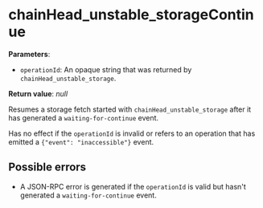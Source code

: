 # chainHead_unstable_storageContinue

**Parameters**:

- `operationId`: An opaque string that was returned by `chainHead_unstable_storage`.

**Return value**: *null*

Resumes a storage fetch started with `chainHead_unstable_storage` after it has generated a `waiting-for-continue` event.

Has no effect if the `operationId` is invalid or refers to an operation that has emitted a `{"event": "inaccessible"}` event.

## Possible errors

- A JSON-RPC error is generated if the `operationId` is valid but hasn't generated a `waiting-for-continue` event.
